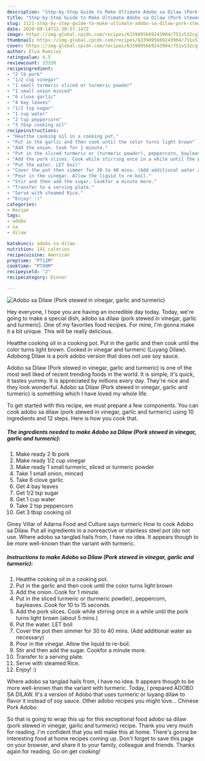 ```yaml
---
description: "Step-by-Step Guide to Make Ultimate Adobo sa Dilaw (Pork stewed in vinegar, garlic and turmeric)"
title: "Step-by-Step Guide to Make Ultimate Adobo sa Dilaw (Pork stewed in vinegar, garlic and turmeric)"
slug: 1121-step-by-step-guide-to-make-ultimate-adobo-sa-dilaw-pork-stewed-in-vinegar-garlic-and-turmeric
date: 2020-09-14T12:30:57.147Z
image: https://img-global.cpcdn.com/recipes/6339095669243904/751x532cq70/adobo-sa-dilaw-pork-stewed-in-vinegar-garlic-and-turmeric-recipe-main-photo.jpg
thumbnail: https://img-global.cpcdn.com/recipes/6339095669243904/751x532cq70/adobo-sa-dilaw-pork-stewed-in-vinegar-garlic-and-turmeric-recipe-main-photo.jpg
cover: https://img-global.cpcdn.com/recipes/6339095669243904/751x532cq70/adobo-sa-dilaw-pork-stewed-in-vinegar-garlic-and-turmeric-recipe-main-photo.jpg
author: Elva Ramirez
ratingvalue: 4.5
reviewcount: 33330
recipeingredient:
- "2 lb pork"
- "1/2 cup vinegar"
- "1 small turmeric sliced or turmeric powder"
- "1 small onion minced"
- "6 clove garlic"
- "4 bay leaves"
- "1/2 tsp sugar"
- "1 cup water"
- "2 tsp peppercorn"
- "3 tbsp cooking oil"
recipeinstructions:
- "Heatthe cooking oil in a cooking pot."
- "Put in the garlic and then cook until the color turns light brown"
- "Add the onion. Cook for 1 minute."
- "Put in the sliced turmeric or (turmeric powder), peppercorn, bayleaves..Cook for 10 to 15 seconds."
- "Add the pork slices. Cook while stirring once in a while until the pork turns light brown (about 5 mins.)"
- "Put the water. LET boil"
- "Cover the pot then simmer for 30 to 40 mins. (Add additional water as necessary)"
- "Pour in the vinegar. Allow the liquid to re-boil."
- "Stir and then add the sugar. Cookfor a minute more."
- "Transfer to a serving plate."
- "Serve with steamed Rice."
- "Enjoy! :)"
categories:
- Recipe
tags:
- adobo
- sa
- dilaw

katakunci: adobo sa dilaw 
nutrition: 141 calories
recipecuisine: American
preptime: "PT12M"
cooktime: "PT49M"
recipeyield: "2"
recipecategory: Dinner

---
```



![Adobo sa Dilaw (Pork stewed in vinegar, garlic and turmeric)](https://img-global.cpcdn.com/recipes/6339095669243904/751x532cq70/adobo-sa-dilaw-pork-stewed-in-vinegar-garlic-and-turmeric-recipe-main-photo.jpg)

Hey everyone, I hope you are having an incredible day today. Today, we're going to make a special dish, adobo sa dilaw (pork stewed in vinegar, garlic and turmeric). One of my favorites food recipes. For mine, I'm gonna make it a bit unique. This will be really delicious.

Heatthe cooking oil in a cooking pot. Put in the garlic and then cook until the color turns light brown. Cooked in vinegar and turmeric (Luyang Dilaw). Adobong Dilaw is a pork adobo version that does not use soy sauce.

Adobo sa Dilaw (Pork stewed in vinegar, garlic and turmeric) is one of the most well liked of recent trending foods in the world. It is simple, it's quick, it tastes yummy. It is appreciated by millions every day. They're nice and they look wonderful. Adobo sa Dilaw (Pork stewed in vinegar, garlic and turmeric) is something which I have loved my whole life.


To get started with this recipe, we must prepare a few components. You can cook adobo sa dilaw (pork stewed in vinegar, garlic and turmeric) using 10 ingredients and 12 steps. Here is how you cook that.

<!--inarticleads1-->

##### The ingredients needed to make Adobo sa Dilaw (Pork stewed in vinegar, garlic and turmeric):

1. Make ready 2 lb pork
1. Make ready 1/2 cup vinegar
1. Make ready 1 small turmeric, sliced or turmeric powder
1. Take 1 small onion, minced
1. Take 6 clove garlic
1. Get 4 bay leaves
1. Get 1/2 tsp sugar
1. Get 1 cup water
1. Take 2 tsp peppercorn
1. Get 3 tbsp cooking oil


Giney Villar of Adarna Food and Culture says turmeric How to cook Adobo sa Dilaw. Put all ingredients in a nonreactive or stainless steel pot (do not use. Where adobo sa tanglad hails from, I have no idea. It appears though to be more well-known than the variant with turmeric. 

<!--inarticleads2-->

##### Instructions to make Adobo sa Dilaw (Pork stewed in vinegar, garlic and turmeric):

1. Heatthe cooking oil in a cooking pot.
1. Put in the garlic and then cook until the color turns light brown
1. Add the onion. Cook for 1 minute.
1. Put in the sliced turmeric or (turmeric powder), peppercorn, bayleaves..Cook for 10 to 15 seconds.
1. Add the pork slices. Cook while stirring once in a while until the pork turns light brown (about 5 mins.)
1. Put the water. LET boil
1. Cover the pot then simmer for 30 to 40 mins. (Add additional water as necessary)
1. Pour in the vinegar. Allow the liquid to re-boil.
1. Stir and then add the sugar. Cookfor a minute more.
1. Transfer to a serving plate.
1. Serve with steamed Rice.
1. Enjoy! :)


Where adobo sa tanglad hails from, I have no idea. It appears though to be more well-known than the variant with turmeric. Today, I prepared ADOBO SA DILAW. It&#39;s a version of Adobo that uses turmeric or luyang dilaw to flavor it instead of soy sauce. Other adobo recipes you might love… Chinese Pork Adobo. 

So that is going to wrap this up for this exceptional food adobo sa dilaw (pork stewed in vinegar, garlic and turmeric) recipe. Thank you very much for reading. I'm confident that you will make this at home. There's gonna be interesting food at home recipes coming up. Don't forget to save this page on your browser, and share it to your family, colleague and friends. Thanks again for reading. Go on get cooking!
